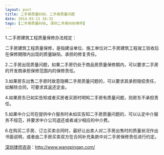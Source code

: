 ```yaml
---
layout: post
title: 二手房质量纠纷，二手房质量问题
date: 2014-03-11 16:32
tags: [二手房质量纠纷, 深圳二手房纠纷律师]
---
```

1.二手房建筑工程质量保修办法规定：

二手房建筑工程质量保修，是指建设单位、施工单位对二手房建筑工程竣工验收后在保修期限内出现的质量缺陷，承担的修复责任。

2.二手房出现质量问题，如果二手房仍处于商品房质量保修期内，可以要求二手房的开发商承担保修范围内的保修责任。

3.如果房东出售二手房时故意隐瞒二手房质量问题的，可以要求其承担赔偿责任，如解除合同，可要求其返还定金。

4.如果房东已如实告知或者买房者买房时明知二手房有质量问题，则房东不承担责任。

5.如果中介公司在提供中介服务时未如实告知二手房质量问题的，可以认定中介服务不规范，并要求中介公司退还或者减少相应的中介费。

6.在购买二手房、订立买卖合同时，最好让出卖人对二手房出售时的质量状况作出书面说明，或者由二手房买卖双方在合同补充条款中对二手房保修责任进行约定。


<a href="http://www.wangpingan.com/">深圳律师咨询</a>：<a href="http://www.wangpingan.com/">http://www.wangpingan.com/</a>

